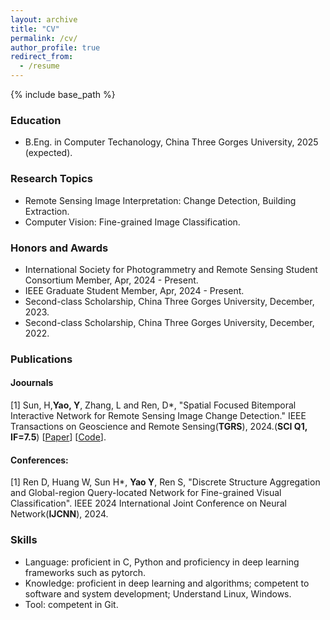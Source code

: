 ```yaml
---
layout: archive
title: "CV"
permalink: /cv/
author_profile: true
redirect_from:
  - /resume
---
```


{% include base_path %}

### Education

* B.Eng. in Computer Techanology, China Three Gorges University, 2025 (expected).

<!--
* B.S. in GitHub, GitHub University, 2012
* M.S. in Jekyll, GitHub University, 2014
* Ph.D in Version Control Theory, GitHub University, 2018 (expected)
-->

<!--
Work experience
======
* Summer 2015: Research Assistant
  * Github University
  * Duties included: Tagging issues
  * Supervisor: Professor Git

* Fall 2015: Research Assistant
  * Github University
  * Duties included: Merging pull requests
  * Supervisor: Professor Hub
-->

### Research Topics

* Remote Sensing Image Interpretation: Change Detection, Building Extraction.
* Computer Vision: Fine-grained Image Classification.

### Honors and Awards

* International Society for Photogrammetry and Remote Sensing Student Consortium Member, Apr, 2024 - Present.
* IEEE Graduate Student Member, Apr, 2024 - Present.
* Second-class Scholarship, China Three Gorges University, December, 2023.
* Second-class Scholarship, China Three Gorges University, December, 2022.

### Publications

#### Joournals

[1] Sun, H,**Yao, Y**, Zhang, L and Ren, D*, "Spatial Focused Bitemporal Interactive Network for Remote Sensing Image Change Detection." IEEE Transactions on Geoscience and Remote Sensing(**TGRS**), 2024.(**SCI Q1, IF=7.5**) [<a href= "https://ieeexplore.ieee.org/document/10589371" target="_blank">Paper</a>] 
[<a href= "https://github.com/Mryao-yuan/SFBI-Net" target="_blank">Code</a>].

#### Conferences:

[1] Ren D, Huang W, Sun H*, **Yao Y**, Ren S, "Discrete Structure Aggregation and Global-region Query-located Network for Fine-grained Visual Classification". IEEE 2024 International Joint Conference on Neural Network(**IJCNN**), 2024.

### Skills

* Language: proficient in C, Python and proficiency in deep learning frameworks such as pytorch.
* Knowledge: proficient in deep learning and algorithms; competent to software and system development; Understand Linux, Windows.
* Tool: competent in Git.